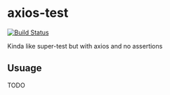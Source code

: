 # axios-test

[![Build Status](https://travis-ci.org/theverything/axios-test.svg?branch=master)](https://travis-ci.org/theverything/axios-test)

Kinda like super-test but with axios and no assertions

## Usuage

TODO
